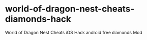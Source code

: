 # world-of-dragon-nest-cheats-diamonds-hack
World of Dragon Nest Cheats iOS Hack android free diamonds Mod
